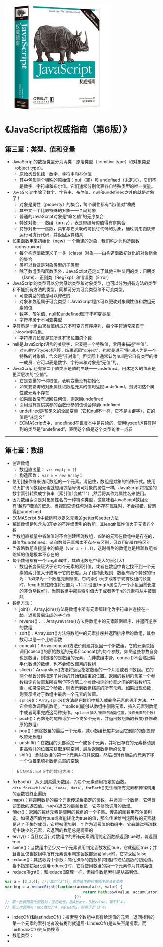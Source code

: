 ![9787111376613](../../../media/img/9787111376613.jpg)

# 《JavaScript权威指南（第6版）》

## 第三章：类型、值和变量

- JavaScript的数据类型分为两类：原始类型（primitive type）和对象类型（object type）。
     - 原始类型包括：数字、字符串和布尔值
     - 其中包含两个特殊的原始值：null（空）和 undefined（未定义），它们不是数字、字符串和布尔值。它们通常分别代表各自特殊类型的唯一变量。
 - JavaSrcipt中除了数字、字符串、布尔值、null和undefined之外的就是对象了！
     - 对象是属性（property）的集合，每个属性都有“名/值对”构成
     - 其中又一个比较特殊的对象——全局对象
     - 普通的JavaScript对象是“命名值”的无序集合
     - 特殊对象——数组（array），表是带编号的值得有序集合
     - 特殊对象——函数，具有与它关联的可执行代码的对象，通过调用函数来运行可执行代码，并返回运算结果
 - 如果函数用来初始化（new）一个新建的对象，我们称之为构造函数（constructor）
     - 每个构造函数定义了一类（class）对象——由构造函数初始化的对象组合的集合
     - 类可以看做是对象类型的子类型
     - 除了数组类和函数类外，JavaScript还定义了其他三种又用的类：日期类（Date）、正则类（RegExp）和错误类（Error）
 - JavaScript的类型可以分为原始类型和对象类型，也可以分为拥有方法的类型和不能拥有方法的类型，同样可分为可变类型和不可变类型。
     - 可变类型的值是可以修改的
     - 对象和数组属于可变类型：JavaScript程序可以更改对象属性值和数组元素的值
     - 数字、布尔值、null和undefined属于不可变类型
     - 字符串属于不可变类型
 - 字符串是一组由16位值组成的不可变的有序序列，每个字符通常来自于Unicode字符集。
     - 字符串的长度是其所含有16位置的个数
 - null是JavaScript语言的关键字，它表是一个特殊值，常用来描述“空值”。
     - 对null执行typeof运算，结果返回“object”，也就是说可将null人为是一个特殊的对象值，含义是“非对象”。但实际上通常认为null是它自有类型的唯一成员，它可以表是数字、字符串和对象是“无值”的。
 - JavaScript还有第二个值类表是值的空缺——undefined。用未定义的值表是更深层次的“空值”。
     - 它是变量的一种取值，表明变量没有初始化
     - 如果要查询的对象属性或数组元素的值时返回undefined，则说明这个属性或元素不存在
     - 如果函数没有返回任何值，则返回undefined
     - 引用没有提供实参的函数形参的值也会得到undefined
     - undefined是预定义的全局变量（它和null不一样，它不是关键字），它的值是“未定义”
     - ECMAScript5中，undefined在该版本中是只读的，使用typeof运算符得到的类型是“undefined”，表明这个值是这个类型的唯一成员

----------

## 第七章：数组

- 创建数组
     - 数组直接量： `var empty = []`
     - 构造函数： `var a = new Array()`
 - 使用[]操作符来访问数组的一个元素。请记住，数组是对象的特殊形式。使用防火扩访问数组元素就想用方括号访问对象的属性一样。JavaScript将指定的数字索引转换成字符串（索引值1变成"1"）,然后将其作为属性名来使用。
 - 因为数组索引是对象属性名的一种特殊类型，这意味着JavaScript数组没有“越界”错误的概念。当视图查询任何对象中不存在属性时，不会报错，智慧得到undefined
 - ECMAScript 5中数组可以定义元素的getter和setter方法
 - 稀疏数组是包含从0开始的不连续索引的数组，其length属性值大于元素的个数
 - 当数组直接量中省略值时不会创建稀疏数组，省略的元素在数组中是存在的，其值为undefined。这和数组元素根本不存在有区别，可以用in操作符区别
 - 当省略数组直接量中的值是（`var a = [,]`），这时得到的数组也是稀疏数组省略掉的值是根本不存在的
 - 每个数组都有一个length属性，其值比数组中最大的索引大1
     - 数组长度保证大于它每个元素的索引值，或者在数组中肯定找不到一个元素的索引值大于或等于它的长度。为了维持此规则，数组有两个特殊的行为：1.如果为一个数组元素赋值，它的索引i大于或等于现有数组的长度时，length属性的值将设置为i+1；2.设置length属性为一个小鱼当前长度的非负整数n时，当前数组中那些索引值大于或者等于n的元素将从中被删除
 - 数组方法：
     - join()：Array.join()方法将数组中所有元素都转化为字符串并连接在一起，返回最后生成的字符串
     - reverse()：：Array.reverse()方法将数组中的元素颠倒顺序，并返回逆序的数组
     - sort()：Array.sort()方法将数组中的元素排序并返回排序后的数组，其参数可以是一个比较函数
     - concat()：Array.concat()方法价创建并返回一个新数组，它的元素包括调用conca()的原始数组的元素和concat()的每个参数。如果这些参数自身也是数组，则链接的是数组的元素，而非数组本身。concat()不会递归扁平化数组的数组，也不会修改调用的数组
     - slice()：Array.slice()方法将返回指定数组的一个片段或者子数组。它的两个参数分别指定了片段的开始和结束的位置。返回的数组包含第一个参数指定的位置和所有到但不含第二个参数指定的位置之间的所有数组元素。如果没第二个参数，则表示到数组结尾的所有元素。如果出现负数，则表示相对于数组中最后一个元素的位置。
     - splice()：Array.splice()方法是在数组中插入或删除元素的通用方法。**它会修改调用的数组。**splice()能够从数组中删除元素、插入元素到数组中或者同事完成这两种操作。`splice(插入/删除的起始位置，操作元素的个数)`
     - push()：再数组的尾部添加一个或多个元素，并返回数组新的长度(仅修改原始数组)
     - pop()：删除数组的最后一个元素，减小数组长度并返回它删除的值(仅修改原始数组)
     - unshift()：在数组的头部添加一个或多个元素，并将已存在的元素移动到更高索引的位置来获取足够空间，最后返回数组新的长度
     - shift()：删除数组的第一个元素并将其返回，然后把所有随后的元素下移一个位置来填补数组头部的空缺

> ECMAScript 5中的数组方法：

- forEach()：从头到尾遍历数组，为每个元素调用指定的函数。`data.forEach(value, index, data)`。forEach()无法再所有元素都传递调用的函数钱终止遍历
- map()：将调用数组的每个元素传递给指定的函数，并返回一个数组，它包含该函数的返回值。map()返回的是新数组：它不修改调用的数组。
- filter()：返回的数组元素是调用的数组的一个子集。传递的函数用布尔值判定。如果返回值为true或者能转化为true的值，那么传递给判定函数的元素就是这个子集的成员，它将被添加到一个作为返回值的数组中。它会跳过稀疏数组中缺少的元素，它返回的数组总是稠密的
- ervry()：当且仅当针对数组中的所有元素调用判定函数都返回true时，其返回true
- some()：当数组中至少又一个元素调用判定函数发回true，它就返回true；并且当且仅当数组中所有元素调用判定函数都返回false时，它才返回false
- reduce()：其接收两个参数：简化操作的函数和(可选)传递给函数的初始值。当不指定初始化调用reduce()时，它将使用数组的第一个元素作为其初始值
- reduceRight()：和reduce()原理一样，但操作数组索引是从高到低。

```javascript
var a = [2,3,4]; //计算2^(3^4)。乘方操作的优先顺序是从右至左
var big = a.reduceRight(function(accumulator, value) {
                                    return Math.pow(value, accumulator);
                                });
// 第一此调用简化函数时：没初始值，固4放acc，3放value。等于3^4；
// 第二次调用时：acc就为3^4，value为2，则等于2^(3^4)
```
- indexOf()和lastIndexOf()：搜索整个数组中具有给定值的元素，返回找到的第一个元素的索引或者没有找到就返回-1.indexOf()是从头至尾搜索，而lastIndexOf()则反向搜索
- 数组类型：
- 